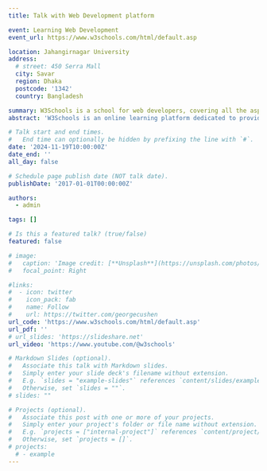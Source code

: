 ```yaml
---
title: Talk with Web Development platform

event: Learning Web Development
event_url: https://www.w3schools.com/html/default.asp

location: Jahangirnagar University
address:
  # street: 450 Serra Mall
  city: Savar
  region: Dhaka
  postcode: '1342'
  country: Bangladesh

summary: W3Schools is a school for web developers, covering all the aspects of web development HTML Tutorial. CSS Tutorial. JavaScript Tutorial.
abstract: 'W3Schools is an online learning platform dedicated to providing educational resources in web development and programming. Established in 1998, it has become one of the most popular sources for learning web technologies such as HTML, CSS, JavaScript, SQL, PHP, Python, and many others. W3Schools offers a structured, user-friendly environment with tutorials, references, interactive examples, and exercises to help learners of all levels build and strengthen their coding skills.'

# Talk start and end times.
#   End time can optionally be hidden by prefixing the line with `#`.
date: '2024-11-19T10:00:00Z'
date_end: ''
all_day: false

# Schedule page publish date (NOT talk date).
publishDate: '2017-01-01T00:00:00Z'

authors:
  - admin

tags: []

# Is this a featured talk? (true/false)
featured: false

# image:
#   caption: 'Image credit: [**Unsplash**](https://unsplash.com/photos/bzdhc5b3Bxs)'
#   focal_point: Right

#links:
#  - icon: twitter
#    icon_pack: fab
#    name: Follow
#    url: https://twitter.com/georgecushen
url_code: 'https://www.w3schools.com/html/default.asp'
url_pdf: ''
# url_slides: 'https://slideshare.net'
url_video: 'https://www.youtube.com/@w3schools'

# Markdown Slides (optional).
#   Associate this talk with Markdown slides.
#   Simply enter your slide deck's filename without extension.
#   E.g. `slides = "example-slides"` references `content/slides/example-slides.md`.
#   Otherwise, set `slides = ""`.
# slides: ""

# Projects (optional).
#   Associate this post with one or more of your projects.
#   Simply enter your project's folder or file name without extension.
#   E.g. `projects = ["internal-project"]` references `content/project/deep-learning/index.md`.
#   Otherwise, set `projects = []`.
# projects:
  # - example
---
```


<!-- {{% callout note %}}
Click on the **Slides** button above to view the built-in slides feature.
{{% /callout %}}

Slides can be added in a few ways:

- **Create** slides using Hugo Blox Builder's [_Slides_](https://docs.hugoblox.com/reference/content-types/) feature and link using `slides` parameter in the front matter of the talk file
- **Upload** an existing slide deck to `static/` and link using `url_slides` parameter in the front matter of the talk file
- **Embed** your slides (e.g. Google Slides) or presentation video on this page using [shortcodes](https://docs.hugoblox.com/reference/markdown/).

Further event details, including [page elements](https://docs.hugoblox.com/reference/markdown/) such as image galleries, can be added to the body of this page. -->
